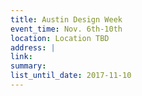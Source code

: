 ```yaml
---
title: Austin Design Week
event_time: Nov. 6th-10th
location: Location TBD
address: |
link:
summary: 
list_until_date: 2017-11-10
---
```

